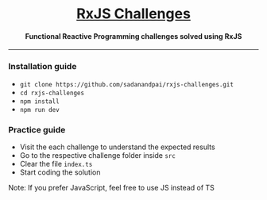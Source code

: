 <div align="center">
  <h1><a href="https://sadanandpai.github.io/rxjs-challenges/dist/">RxJS Challenges</a></h1>
  <h4>Functional Reactive Programming challenges solved using RxJS</h4>
</div>

---

### Installation guide

- `git clone https://github.com/sadanandpai/rxjs-challenges.git`
- `cd rxjs-challenges`
- `npm install`
- `npm run dev`

### Practice guide

- Visit the each challenge to understand the expected results
- Go to the respective challenge folder inside `src`
- Clear the file `index.ts`
- Start coding the solution

Note: If you prefer JavaScript, feel free to use JS instead of TS

